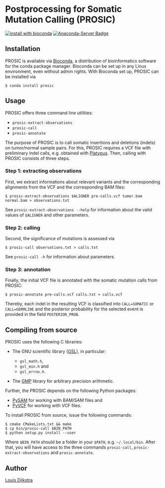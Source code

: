 # Postprocessing for Somatic Mutation Calling (PROSIC)

[![install with bioconda](https://img.shields.io/badge/install%20with-bioconda-brightgreen.svg?style=flat-square)](http://bioconda.github.io/recipes/prosic/README.html)
[![Anaconda-Server Badge](https://anaconda.org/bioconda/prosic/badges/downloads.svg)](http://bioconda.github.io/recipes/prosic/README.html)

## Installation

PROSIC is available via [Bioconda](https://bioconda.github.io), a distribution
of bioinformatics software for the conda package manager.
Bioconda can be set up in any Linux environment, even without admin rights.
With Bioconda set up, PROSIC can be installed via

	$ conda install prosic

## Usage

PROSIC offers three command line utilities:

* `prosic-extract-observations`
* `prosic-call`
* `prosic-annotate`

The purpose of PROSIC is to call somatic insertions and deletions (indels) on tumor/normal sample pairs.
For this, PROSIC requires a VCF file with preliminary indel calls, e.g. obtained with [Platypus](http://www.well.ox.ac.uk/platypus).
Then, calling with PROSIC consists of three steps.

### Step 1: extracting observations

First, we extract informations about relevant variants and the corresponding alignments from
the VCF and the corresponding BAM files:

	$ prosic-extract-observations $ALIGNER pre-calls.vcf tumor.bam normal.bam > observations.txt

See `prosic-extract-observations --help` for information about the valid values of
`$ALIGNER` and other parameters.

### Step 2: calling

Second, the significance of mutations is assessed via

	$ prosic-call observations.txt > calls.txt

See `prosic-call -h` for information about parameters.

### Step 3: annotation

Finally, the initial VCF file is annotated with the somatic mutation calls from PROSIC:

	$ prosic-annotate pre-calls.vcf calls.txt > calls.vcf

Thereby, each indel in the resulting VCF is classified into `CALL=SOMATIC` or `CALL=GERMLINE` and the
posterior probability for the selected event is provided in the field `POSTERIOR_PROB`.

## Compiling from source

PROSIC uses the following C libraries:

* The GNU scientific library ([GSL](http://www.gnu.org/software/gsl/)), in particular:
	* `gsl_math.h`,
	* `gsl_min.h` and
	* `gsl_errno.h`.

* The [GMP](https://gmplib.org/) library for arbitrary precision arithmetic.

Further, the PROSIC depends on the following Python packages:

* [PySAM](https://code.google.com/p/pysam/) for working with BAM/SAM files and
* [PyVCF](https://github.com/jamescasbon/PyVCF) for working with VCF files.

To install PROSIC from source, issue the following commands:

	$ cmake CMakeLists.txt && make
	$ cp bin/prosic-call $BIN_PATH
	$ python setup.py install --user

Where `$BIN_PATH` should be a folder in your `$PATH`, e.g. `~/.local/bin`.
After that, you will have access to the three commands `prosic-call`,
`prosic-extract-observations` and `prosic-annotate`.


## Author

[Louis Dijkstra](https://github.com/louisdijkstra)
